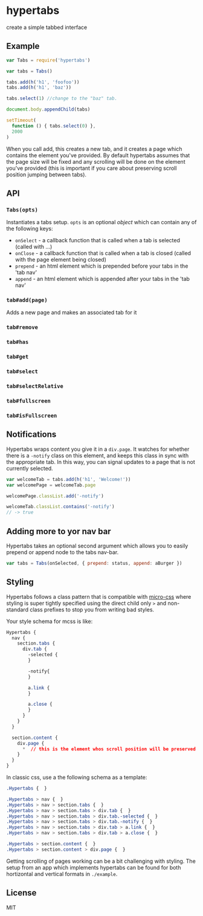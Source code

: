 # hypertabs

create a simple tabbed interface

## Example

``` js
var Tabs = require('hypertabs')

var tabs = Tabs()

tabs.add(h('h1', 'foofoo'))
tabs.add(h('h1', 'baz'))

tabs.select(1) //change to the "baz" tab.

document.body.appendChild(tabs)

setTimeout(
  function () { tabs.select(0) },
  2000
)
```

When you call add, this creates a new tab, and it creates a page which contains the element you've provided.
By default hypertabs assumes that the page size will be fixed and any scrolling will be done on the element you've provided (this is important if you care about preserving scroll position jumping between tabs).

## API

### `Tabs(opts)`

Instantiates a tabs setup. `opts` is an optional _object_ which can contain any of the following keys:

- `onSelect` - a callback function that is called when a tab is selected (called with ...)
- `onClose` - a callback function that is called when a tab is closed (called with the page element being closed)
- `prepend` - an html element which is prepended before your tabs in the 'tab nav'
- `append` - an html element which is appended after your tabs in the 'tab nav'

### `tab#add(page)`

Adds a new page and makes an associated tab for it


### `tab#remove`

### `tab#has`

### `tab#get`

### `tab#select`

### `tab#selectRelative`

### `tab#fullscreen`

### `tab#isFullscreen`


## Notifications

Hypertabs wraps content you give it in a `div.page`.
It watches for whether there is a `-notify` class on this element, and keeps this class in sync with the appropriate tab.
In this way, you can signal updates to a page that is not currently selected.

```js
var welcomeTab = tabs.add(h('h1', 'Welcome!'))
var welcomePage = welcomeTab.page

welcomePage.classList.add('-notify')

welcomeTab.classList.contains('-notify')
// -> true
```

## Adding more to yor nav bar

Hypertabs takes an optional second argument which allows you to easily prepend or append node to the tabs nav-bar.

```js
var tabs = Tabs(onSelected, { prepend: status, append: aBurger })
```


## Styling

Hypertabs follows a class pattern that is compatible with [micro-css](https://github.com/mmckegg/micro-css) where styling is super tightly specified using the direct child only `>` and non-standard class prefixes to stop you from writing bad styles.

Your style schema for mcss is like:

```css
Hypertabs {
  nav {
    section.tabs {
      div.tab {
        -selected {
        }

        -notify{
        }

        a.link {
        }

        a.close {
        }
      }
    }
  }

  section.content {
    div.page {
      *  // this is the element whos scroll position will be preserved
    }
  }
}
```

In classic css, use a the following schema as a template:

```css
.Hypertabs {  }

.Hypertabs > nav {  }
.Hypertabs > nav > section.tabs {  }
.Hypertabs > nav > section.tabs > div.tab {  }
.Hypertabs > nav > section.tabs > div.tab.-selected {  }
.Hypertabs > nav > section.tabs > div.tab.-notify {  }
.Hypertabs > nav > section.tabs > div.tab > a.link {  }
.Hypertabs > nav > section.tabs > div.tab > a.close {  }

.Hypertabs > section.content {  }
.Hypertabs > section.content > div.page {  }
```

Getting scrolling of pages working can be a bit challenging with styling. The setup from an app which implements hypertabs can be found for both hortizontal and vertical formats in `./example`.

## License

MIT
